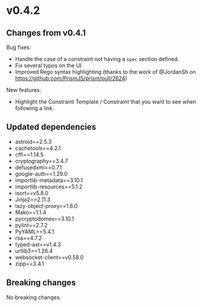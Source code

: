 # v0.4.2

## Changes from v0.4.1

Bug fixes:

- Handle the case of a constraint not having a `spec` section defined.
- Fix several typos on the UI
- Improved Rego syntax highlighting (thanks to the work of @JordanSh on https://github.com/PrismJS/prism/pull/2624)

New features:

- Highlight the Constraint Template / Constraint that you want to see when following a link.

## Updated dependencies

- astroid==2.5.3
- cachetools==4.2.1
- cffi==1.14.5
- cryptography==3.4.7
- defusedxml==0.7.1
- google-auth==1.29.0
- importlib-metadata==3.10.1
- importlib-resources==5.1.2
- isort==v5.8.0
- Jinja2==2.11.3
- lazy-object-proxy==1.6.0
- Mako==1.1.4
- pycryptodomex==3.10.1
- pylint==2.7.2
- PyYAML==5.4.1
- rsa==4.7.2
- typed-ast==v1.4.3
- urllib3==1.26.4
- websocket-client==v0.58.0
- zipp==3.4.1

## Breaking changes

No breaking changes.
